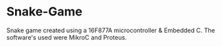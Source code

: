 # Snake-Game
Snake game created using a 16F877A microcontroller &amp; Embedded C. The software's used were MikroC and Proteus.
